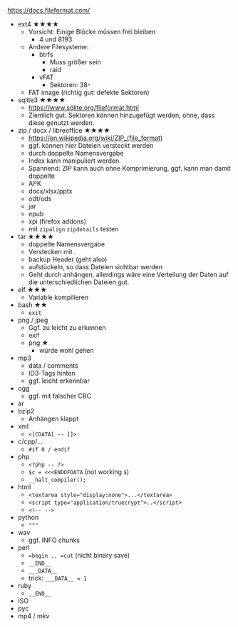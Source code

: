 https://docs.fileformat.com/

- ext4 ★★★★
    - Vorsicht: Einige Blöcke müssen frei bleiben
        - 4 und 8193
    - Andere Filesysteme:
        - btrfs
            - Muss größer sein
            - raid
        - vFAT
            - Sektoren: 38-
    - FAT image (richtig gut: defekte Sektoren)
- sqlite3 ★★★★
    - https://www.sqlite.org/fileformat.html
    - Ziemlich gut. Sektoren können hinzugefügt werden, ohne, dass diese genutzt werden.
- zip / docx / libreoffice ★★★★
    - https://en.wikipedia.org/wiki/ZIP_(file_format)
    - ggf. können hier Dateien versteckt werden
    - durch doppelte Namensvergabe
    - Index kann manipuliert werden
    - Spannend: ZIP kann auch ohne Komprimierung, ggf. kann man damit doppelte
    - APK
    - docx/xlsx/pptx
    - odt/ods
    - jar
    - epub
    - xpi (firefox addons)
    - mit `zipalign` `zipdetails` testen
- tar ★★★★
    - doppelte Namensvergabe
    - Verstecken mit .
    - backup Header (geht also)
    - aufstückeln, so dass Dateien sichtbar werden
    - Geht durch anhängen, allerdings wäre eine Verteilung der Daten auf die unterschiedlichen Dateien gut.
- elf ★★★
    - Variable kompilieren
- bash ★★
    - `exit`
- png / jpeg
    - Ggf. zu leicht zu erkennen
    - exif
    - png ★
        - würde wohl gehen
- mp3
    - data / comments
    - ID3-Tags hinten
    - ggf. leicht erkennbar
- ogg
    - ggf. mit falscher CRC
- ar
- bzip2
    - Anhängen klappt
- xml
    - `<[CDATA[ -- ]]>`
- c/cpp/...
    - `#if 0 / endif`
- php
    - `<?php -- ?>`
    - `$c = <<<ENDOFDATA` (not working `$`)
    - `__halt_compiler();`
- html
    - `<textarea style="display:none">...</textarea>`
    - `<script type="application/truecrypt">..</script>`
    - `<!-- -->`
- python
    - `"""`
- wav
    - ggf. INFO chunks
- perl
    - `=begin .. =cut` (nicht binary save)
    - `__END__`
    - `___DATA__`
    - trick: `___DATA__ = 1`
- ruby
    - `__END__`
- ISO
- pyc
- mp4 / mkv

